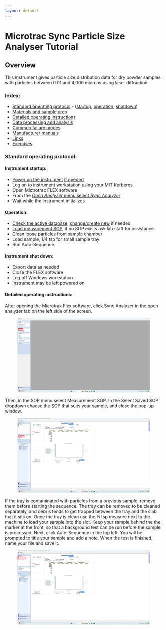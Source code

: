 ```yaml
---
layout: default
---
```

# Microtrac Sync Particle Size Analyser Tutorial

## Overview

This instrument gives particle size distribution data for dry powder samples with particles between 0.01 and 4,000 microns using laser diffraction.

### Index:

* [Standard operating protocol](#sop) - ([startup](#startup), [operation](#operation), [shutdown](#shutdown))
* [Materials and sample prep](#materials)
* [Detailed operating instructions](#details)
* [Data processing and analysis](#data)
* [Common failure modes](#failures)
* [Manufacturer manuals](#manuals)
* [Links](#links)
* [Exercises](#exercises)

<a name="sop"></a>
### Standard operating protocol:

<a name="startup"></a> 
#### Instrument startup:

* [Power on the instrument](../assets/img/tutorials/psa/power-switch.JPG) [if needed](../assets/img/tutorials/psa/status-light.JPG)
* Log on to instrument workstation using your MIT Kerberos
* Open Mictrotrac FLEX software
* From the [_Open Analyzer_ menu select _Sync Analyzer_](../assets/img/tutorials/psa/connect.png)
* Wait while the instrument initializes

<a name="operation"></a> 
#### Operation:

* [Check the active database](../assets/img/tutorials/psa/database.png), [change/create new](../assets/img/tutorials/psa/database-change.png) if needed
* [Load measurement SOP](../assets/img/tutorials/psa/load-sop.png), if no SOP exists ask lab staff for assistance
* Clean loose particles from sample chamber 
* Load sample, 1/4 tsp for small sample tray
* Run Auto-Sequence

<a name="shutdown"></a> 
#### Instrument shut down:

* Export data as needed
* Close the FLEX software
* Log off Windows workstation
* Instrument may be left powered on

#### Detailed operating instructions:

After opening the Microtrak Flex software, click Sync Analyzer in the open analyzer tab on the left side of the screen.

<figure>
	<a href="../assets/img/tutorials/psa/SyncAnalayzer.png" target="_parent"><img src="../assets/img/tutorials/psa/SyncAnalayzer.png"  alt="Click Sync Analyzer"></a>
</figure>

Then, in the SOP menu select Measurement SOP. In the Select Saved SOP dropdown choose the SOP that suits your sample, and close the pop-up window.

<figure>
	<a href="../assets/img/tutorials/psa/MeasurementSOP.png" target="_parent"><img src="../assets/img/tutorials/psa/MeasurementSOP.png"  alt="Click Sync Analyzer"></a>
</figure>

 If the tray is contaminated with particles from a previous sample, remove them before starting the sequence. The tray can be removed to be cleaned separately, and debris tends to get trapped between the tray and the slab that it sits on. Once the tray is clean use the ¼ tsp measure next to the machine to load your sample into the slot. Keep your sample behind the the marker at the front, so that a background test can be run before the sample is processed. Next, click Auto-Sequence in the top left. You will be prompted to title your sample and add a note. When the test is finished, name your file and save it. 

<figure>
	<a href="../assets/img/tutorials/psa/AutoSequence.png" target="_parent"><img src="../assets/img/tutorials/psa/AutoSequence.png"  alt="Click Sync Analyzer"></a>
</figure>

